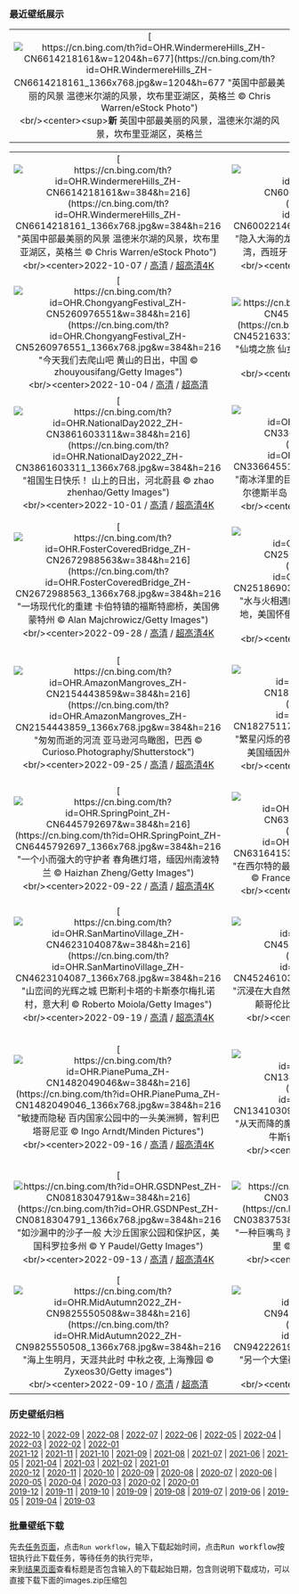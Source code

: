 ### 最近壁纸展示
||
|:---:|
|[![https://cn.bing.com/th?id=OHR.WindermereHills_ZH-CN6614218161&w=1204&h=677](https://cn.bing.com/th?id=OHR.WindermereHills_ZH-CN6614218161_1366x768.jpg&w=1204&h=677 "英国中部最美丽的风景&#10;温德米尔湖的风景，坎布里亚湖区，英格兰&#10;© Chris Warren/eStock Photo")](https://cn.bing.com/search?q=%e6%b8%a9%e5%be%b7%e7%b1%b3%e5%b0%94%e6%b9%96&form=hpcapt&mkt=zh-cn&filters=HpDate:"20221006_1600")<br/><center><sup>**新**</sup>&nbsp;英国中部最美丽的风景，温德米尔湖的风景，坎布里亚湖区，英格兰<center/>|

||||
|:---:|:---:|:---:|
|[![https://cn.bing.com/th?id=OHR.WindermereHills_ZH-CN6614218161&w=384&h=216](https://cn.bing.com/th?id=OHR.WindermereHills_ZH-CN6614218161_1366x768.jpg&w=384&h=216 "英国中部最美丽的风景&#10;温德米尔湖的风景，坎布里亚湖区，英格兰&#10;© Chris Warren/eStock Photo")](https://cn.bing.com/search?q=%e6%b8%a9%e5%be%b7%e7%b1%b3%e5%b0%94%e6%b9%96&form=hpcapt&mkt=zh-cn&filters=HpDate:"20221006_1600")<br/><center>2022-10-07 / [高清](https://cn.bing.com/th?id=OHR.WindermereHills_ZH-CN6614218161_1920x1200.jpg&w=1920&h=1200) / [超高清4K](https://cn.bing.com/th?id=OHR.WindermereHills_ZH-CN6614218161_UHD.jpg&w=3840&h=2160)<center/>|[![https://cn.bing.com/th?id=OHR.BayofBiscay_ZH-CN6002214693&w=384&h=216](https://cn.bing.com/th?id=OHR.BayofBiscay_ZH-CN6002214693_1366x768.jpg&w=384&h=216 "隐入大海的龙尾&#10;巴斯克海岸世界地质公园的比斯开湾，西班牙&#10;© Olimpio Fantuz/eStock Photo")](https://cn.bing.com/search?q=%e5%b7%b4%e6%96%af%e5%85%8b%e6%b5%b7%e5%b2%b8%e4%b8%96%e7%95%8c%e5%9c%b0%e8%b4%a8%e5%85%ac%e5%9b%ad&form=hpcapt&mkt=zh-cn&filters=HpDate:"20221005_1600")<br/><center>2022-10-06 / [高清](https://cn.bing.com/th?id=OHR.BayofBiscay_ZH-CN6002214693_1920x1200.jpg&w=1920&h=1200) / [超高清4K](https://cn.bing.com/th?id=OHR.BayofBiscay_ZH-CN6002214693_UHD.jpg&w=3840&h=2160)<center/>|[![https://cn.bing.com/th?id=OHR.FlamingoTeacher_ZH-CN5688509752&w=384&h=216](https://cn.bing.com/th?id=OHR.FlamingoTeacher_ZH-CN5688509752_1366x768.jpg&w=384&h=216 "列队！&#10;加勒比海红鹳，里奥拉加托斯自然保护区，墨西哥&#10;© Claudio Contreras/Minden Pictures")](https://cn.bing.com/search?q=%e4%b8%96%e7%95%8c%e6%95%99%e5%b8%88%e6%97%a5&form=hpcapt&mkt=zh-cn&filters=HpDate:"20221004_1600")<br/><center>2022-10-05 / [高清](https://cn.bing.com/th?id=OHR.FlamingoTeacher_ZH-CN5688509752_1920x1200.jpg&w=1920&h=1200) / [超高清4K](https://cn.bing.com/th?id=OHR.FlamingoTeacher_ZH-CN5688509752_UHD.jpg&w=3840&h=2160)<center/>|
|[![https://cn.bing.com/th?id=OHR.ChongyangFestival_ZH-CN5260976551&w=384&h=216](https://cn.bing.com/th?id=OHR.ChongyangFestival_ZH-CN5260976551_1366x768.jpg&w=384&h=216 "今天我们去爬山吧&#10;黄山的日出，中国&#10;© zhouyousifang/Getty Images")](https://cn.bing.com/search?q=%e9%bb%84%e5%b1%b1&form=hpcapt&mkt=zh-cn&filters=HpDate:"20221003_1600")<br/><center>2022-10-04 / [高清](https://cn.bing.com/th?id=OHR.ChongyangFestival_ZH-CN5260976551_1920x1200.jpg&w=1920&h=1200) / [超高清](https://cn.bing.com/th?id=OHR.ChongyangFestival_ZH-CN5260976551_UHD.jpg)<center/>|[![https://cn.bing.com/th?id=OHR.FairyGlen_ZH-CN4521633106&w=384&h=216](https://cn.bing.com/th?id=OHR.FairyGlen_ZH-CN4521633106_1366x768.jpg&w=384&h=216 "仙境之旅&#10;仙女谷，苏格兰斯凯岛&#10;© e55evu/Getty Images")](https://cn.bing.com/search?q=%e8%8b%8f%e6%a0%bc%e5%85%b0%e6%96%af%e5%87%af%e5%b2%9b&form=hpcapt&mkt=zh-cn&filters=HpDate:"20221002_1600")<br/><center>2022-10-03 / [高清](https://cn.bing.com/th?id=OHR.FairyGlen_ZH-CN4521633106_1920x1200.jpg&w=1920&h=1200) / [超高清4K](https://cn.bing.com/th?id=OHR.FairyGlen_ZH-CN4521633106_UHD.jpg&w=3840&h=2160)<center/>|[![https://cn.bing.com/th?id=OHR.LacChesserys_ZH-CN4136691056&w=384&h=216](https://cn.bing.com/th?id=OHR.LacChesserys_ZH-CN4136691056_1366x768.jpg&w=384&h=216 "切斯瑞湖&#10;倒映在湖中的勃朗峰山脉，法国霞慕尼市&#10;© Stefan Huwiler/Alamy")](https://cn.bing.com/search?q=%e5%8b%83%e6%9c%97%e5%b3%b0&form=hpcapt&mkt=zh-cn&filters=HpDate:"20221001_1600")<br/><center>2022-10-02 / [高清](https://cn.bing.com/th?id=OHR.LacChesserys_ZH-CN4136691056_1920x1200.jpg&w=1920&h=1200) / [超高清4K](https://cn.bing.com/th?id=OHR.LacChesserys_ZH-CN4136691056_UHD.jpg&w=3840&h=2160)<center/>|
|[![https://cn.bing.com/th?id=OHR.NationalDay2022_ZH-CN3861603311&w=384&h=216](https://cn.bing.com/th?id=OHR.NationalDay2022_ZH-CN3861603311_1366x768.jpg&w=384&h=216 "祖国生日快乐！&#10;山上的日出，河北蔚县&#10;© zhao zhenhao/Getty Images")](https://cn.bing.com/search?q=%e5%9b%bd%e5%ba%86%e8%8a%82&form=hpcapt&mkt=zh-cn&filters=HpDate:"20220930_1600")<br/><center>2022-10-01 / [高清](https://cn.bing.com/th?id=OHR.NationalDay2022_ZH-CN3861603311_1920x1200.jpg&w=1920&h=1200) / [超高清4K](https://cn.bing.com/th?id=OHR.NationalDay2022_ZH-CN3861603311_UHD.jpg&w=3840&h=2160)<center/>|[![https://cn.bing.com/th?id=OHR.EubalaenaAustralis_ZH-CN3366455170&w=384&h=216](https://cn.bing.com/th?id=OHR.EubalaenaAustralis_ZH-CN3366455170_1366x768.jpg&w=384&h=216 "南冰洋里的巨鲸&#10;在新湾潜水的南露脊鲸，阿根廷瓦尔德斯半岛&#10;© Gabriel Rojo/Minden Pictures")](https://cn.bing.com/search?q=%e5%8d%97%e9%9c%b2%e8%84%8a%e9%b2%b8&form=hpcapt&mkt=zh-cn&filters=HpDate:"20220929_1600")<br/><center>2022-09-30 / [高清](https://cn.bing.com/th?id=OHR.EubalaenaAustralis_ZH-CN3366455170_1920x1200.jpg&w=1920&h=1200) / [超高清4K](https://cn.bing.com/th?id=OHR.EubalaenaAustralis_ZH-CN3366455170_UHD.jpg&w=3840&h=2160)<center/>|[![https://cn.bing.com/th?id=OHR.JohnstonWater_ZH-CN3121890365&w=384&h=216](https://cn.bing.com/th?id=OHR.JohnstonWater_ZH-CN3121890365_1366x768.jpg&w=384&h=216 "落基山脉的宝石&#10;约翰斯顿峡谷，加拿大班夫国家公园&#10;© Jason Hatfield/TANDEM Stills + Motion")](https://cn.bing.com/search?q=%e5%8a%a0%e6%8b%bf%e5%a4%a7%e7%8f%ad%e5%a4%ab%e5%9b%bd%e5%ae%b6%e5%85%ac%e5%9b%ad&form=hpcapt&mkt=zh-cn&filters=HpDate:"20220928_1600")<br/><center>2022-09-29 / [高清](https://cn.bing.com/th?id=OHR.JohnstonWater_ZH-CN3121890365_1920x1200.jpg&w=1920&h=1200) / [超高清](https://cn.bing.com/th?id=OHR.JohnstonWater_ZH-CN3121890365_UHD.jpg)<center/>|
|[![https://cn.bing.com/th?id=OHR.FosterCoveredBridge_ZH-CN2672988563&w=384&h=216](https://cn.bing.com/th?id=OHR.FosterCoveredBridge_ZH-CN2672988563_1366x768.jpg&w=384&h=216 "一场现代化的重建&#10;卡伯特镇的福斯特廊桥，美国佛蒙特州&#10;© Alan Majchrowicz/Getty Images")](https://cn.bing.com/search?q=%e7%a6%8f%e6%96%af%e7%89%b9%e5%bb%8a%e6%a1%a5&form=hpcapt&mkt=zh-cn&filters=HpDate:"20220927_1600")<br/><center>2022-09-28 / [高清](https://cn.bing.com/th?id=OHR.FosterCoveredBridge_ZH-CN2672988563_1920x1200.jpg&w=1920&h=1200) / [超高清4K](https://cn.bing.com/th?id=OHR.FosterCoveredBridge_ZH-CN2672988563_UHD.jpg&w=3840&h=2160)<center/>|[![https://cn.bing.com/th?id=OHR.YellowstoneUGB_ZH-CN2518690319&w=384&h=216](https://cn.bing.com/th?id=OHR.YellowstoneUGB_ZH-CN2518690319_1366x768.jpg&w=384&h=216 "水与火相遇的地方&#10;黄石国家公园里的上间歇泉盆地，美国怀俄明州&#10;© Ray Urner/Tandem Stills + Motion")](https://cn.bing.com/search?q=%e4%b8%8a%e9%97%b4%e6%ad%87%e6%b3%89%e7%9b%86%e5%9c%b0&form=hpcapt&mkt=zh-cn&filters=HpDate:"20220926_1600")<br/><center>2022-09-27 / [高清](https://cn.bing.com/th?id=OHR.YellowstoneUGB_ZH-CN2518690319_1920x1200.jpg&w=1920&h=1200) / [超高清4K](https://cn.bing.com/th?id=OHR.YellowstoneUGB_ZH-CN2518690319_UHD.jpg&w=3840&h=2160)<center/>|[![https://cn.bing.com/th?id=OHR.SusitnaRiver_ZH-CN2317772890&w=384&h=216](https://cn.bing.com/th?id=OHR.SusitnaRiver_ZH-CN2317772890_1366x768.jpg&w=384&h=216 "令人印象深刻的时刻&#10;两头穿越苏西特纳河的驯鹿，美国阿拉斯加&#10;© Tim Plowden/Alamy")](https://cn.bing.com/search?q=%e9%a9%af%e9%b9%bf&form=hpcapt&mkt=zh-cn&filters=HpDate:"20220925_1600")<br/><center>2022-09-26 / [高清](https://cn.bing.com/th?id=OHR.SusitnaRiver_ZH-CN2317772890_1920x1200.jpg&w=1920&h=1200) / [超高清4K](https://cn.bing.com/th?id=OHR.SusitnaRiver_ZH-CN2317772890_UHD.jpg&w=3840&h=2160)<center/>|
|[![https://cn.bing.com/th?id=OHR.AmazonMangroves_ZH-CN2154443859&w=384&h=216](https://cn.bing.com/th?id=OHR.AmazonMangroves_ZH-CN2154443859_1366x768.jpg&w=384&h=216 "匆匆而逝的河流&#10;亚马逊河鸟瞰图，巴西&#10;© Curioso.Photography/Shutterstock")](https://cn.bing.com/search?q=%e4%ba%9a%e9%a9%ac%e9%80%8a%e6%b2%b3&form=hpcapt&mkt=zh-cn&filters=HpDate:"20220924_1600")<br/><center>2022-09-25 / [高清](https://cn.bing.com/th?id=OHR.AmazonMangroves_ZH-CN2154443859_1920x1200.jpg&w=1920&h=1200) / [超高清4K](https://cn.bing.com/th?id=OHR.AmazonMangroves_ZH-CN2154443859_UHD.jpg&w=3840&h=2160)<center/>|[![https://cn.bing.com/th?id=OHR.DarkSkyAcadia_ZH-CN1827511700&w=384&h=216](https://cn.bing.com/th?id=OHR.DarkSkyAcadia_ZH-CN1827511700_1366x768.jpg&w=384&h=216 "繁星闪烁的夜晚&#10;阿卡迪亚国家公园上空的银河系，美国缅因州&#10;© Harry Collins/Getty Images")](https://cn.bing.com/search?q=%e9%98%bf%e5%8d%a1%e8%bf%aa%e4%ba%9a%e5%9b%bd%e5%ae%b6%e5%85%ac%e5%9b%ad&form=hpcapt&mkt=zh-cn&filters=HpDate:"20220923_1600")<br/><center>2022-09-24 / [高清](https://cn.bing.com/th?id=OHR.DarkSkyAcadia_ZH-CN1827511700_1920x1200.jpg&w=1920&h=1200) / [超高清4K](https://cn.bing.com/th?id=OHR.DarkSkyAcadia_ZH-CN1827511700_UHD.jpg&w=3840&h=2160)<center/>|[![https://cn.bing.com/th?id=OHR.LastDollarRoad_ZH-CN1462265798&w=384&h=216](https://cn.bing.com/th?id=OHR.LastDollarRoad_ZH-CN1462265798_1366x768.jpg&w=384&h=216 "属于秋天的色彩&#10;最后一美元公路旁的白杨树，科罗拉多州特鲁莱德市附近&#10;© Grant Ordelheide/Tandem Stills + Motion")](https://cn.bing.com/search?q=%e7%a7%8b%e5%88%86&form=hpcapt&mkt=zh-cn&filters=HpDate:"20220922_1600")<br/><center>2022-09-23 / [高清](https://cn.bing.com/th?id=OHR.LastDollarRoad_ZH-CN1462265798_1920x1200.jpg&w=1920&h=1200) / [超高清4K](https://cn.bing.com/th?id=OHR.LastDollarRoad_ZH-CN1462265798_UHD.jpg&w=3840&h=2160)<center/>|
|[![https://cn.bing.com/th?id=OHR.SpringPoint_ZH-CN6445792697&w=384&h=216](https://cn.bing.com/th?id=OHR.SpringPoint_ZH-CN6445792697_1366x768.jpg&w=384&h=216 "一个小而强大的守护者&#10;春角礁灯塔，缅因州南波特兰&#10;© Haizhan Zheng/Getty Images")](https://cn.bing.com/search?q=%e7%bc%85%e5%9b%a0%e5%b7%9e%e7%81%af%e5%a1%94&form=hpcapt&mkt=zh-cn&filters=HpDate:"20220921_1600")<br/><center>2022-09-22 / [高清](https://cn.bing.com/th?id=OHR.SpringPoint_ZH-CN6445792697_1920x1200.jpg&w=1920&h=1200) / [超高清4K](https://cn.bing.com/th?id=OHR.SpringPoint_ZH-CN6445792697_UHD.jpg&w=3840&h=2160)<center/>|[![https://cn.bing.com/th?id=OHR.SyltNordseeHoernum_ZH-CN6316415332&w=384&h=216](https://cn.bing.com/th?id=OHR.SyltNordseeHoernum_ZH-CN6316415332_1366x768.jpg&w=384&h=216 "在西尔特的最南端&#10;赫努姆的茅草屋顶, 德国叙尔特岛&#10;© Francesco Carovillano/eStock Photo")](https://cn.bing.com/search?q=H%c3%b6rnum+(Sylt)&form=hpcapt&mkt=zh-cn&filters=HpDate:"20220920_1600")<br/><center>2022-09-21 / [高清](https://cn.bing.com/th?id=OHR.SyltNordseeHoernum_ZH-CN6316415332_1920x1200.jpg&w=1920&h=1200) / [超高清4K](https://cn.bing.com/th?id=OHR.SyltNordseeHoernum_ZH-CN6316415332_UHD.jpg&w=3840&h=2160)<center/>|[![https://cn.bing.com/th?id=OHR.SitkaOtters_ZH-CN4715326633&w=384&h=216](https://cn.bing.com/th?id=OHR.SitkaOtters_ZH-CN4715326633_1366x768.jpg&w=384&h=216 "海上泰迪熊&#10;阿拉斯加州锡特卡海峡的海獭，美国&#10;© Robert Harding/Offset/Shutterstock")](https://cn.bing.com/search?q=%e6%b5%b7%e7%8d%ad&form=hpcapt&mkt=zh-cn&filters=HpDate:"20220919_1600")<br/><center>2022-09-20 / [高清](https://cn.bing.com/th?id=OHR.SitkaOtters_ZH-CN4715326633_1920x1200.jpg&w=1920&h=1200) / [超高清4K](https://cn.bing.com/th?id=OHR.SitkaOtters_ZH-CN4715326633_UHD.jpg&w=3840&h=2160)<center/>|
|[![https://cn.bing.com/th?id=OHR.SanMartinoVillage_ZH-CN4623104087&w=384&h=216](https://cn.bing.com/th?id=OHR.SanMartinoVillage_ZH-CN4623104087_1366x768.jpg&w=384&h=216 "山峦间的光辉之城&#10;巴斯利卡塔的卡斯泰尔梅扎诺村，意大利&#10;© Roberto Moiola/Getty Images")](https://cn.bing.com/search?q=%e5%b7%b4%e6%96%af%e5%88%a9%e5%8d%a1%e5%a1%94&form=hpcapt&mkt=zh-cn&filters=HpDate:"20220918_1600")<br/><center>2022-09-19 / [高清](https://cn.bing.com/th?id=OHR.SanMartinoVillage_ZH-CN4623104087_1920x1200.jpg&w=1920&h=1200) / [超高清4K](https://cn.bing.com/th?id=OHR.SanMartinoVillage_ZH-CN4623104087_UHD.jpg&w=3840&h=2160)<center/>|[![https://cn.bing.com/th?id=OHR.EmeraldYoho_ZH-CN4524610330&w=384&h=216](https://cn.bing.com/th?id=OHR.EmeraldYoho_ZH-CN4524610330_1366x768.jpg&w=384&h=216 "沉浸在大自然中&#10;幽鹤国家公园的翡翠湖, 加拿大不列颠哥伦比亚省&#10;© Cavan Images/Offset")](https://cn.bing.com/search?q=%e5%b9%bd%e9%b9%a4%e5%9b%bd%e5%ae%b6%e5%85%ac%e5%9b%ad&form=hpcapt&mkt=zh-cn&filters=HpDate:"20220917_1600")<br/><center>2022-09-18 / [高清](https://cn.bing.com/th?id=OHR.EmeraldYoho_ZH-CN4524610330_1920x1200.jpg&w=1920&h=1200) / [超高清](https://cn.bing.com/th?id=OHR.EmeraldYoho_ZH-CN4524610330_UHD.jpg)<center/>|[![https://cn.bing.com/th?id=OHR.BlackpoolBeach_ZH-CN2646268897&w=384&h=216](https://cn.bing.com/th?id=OHR.BlackpoolBeach_ZH-CN2646268897_1366x768.jpg&w=384&h=216 "布莱克浦的灯光太棒了&#10;布莱克浦塔和中央码头，英国兰开夏郡&#10;© Bailey-Cooper Photography/Alamy")](https://cn.bing.com/search?q=%e8%8b%b1%e5%9b%bd%e5%b8%83%e8%8e%b1%e5%85%8b%e6%b5%a6&form=hpcapt&mkt=zh-cn&filters=HpDate:"20220916_1600")<br/><center>2022-09-17 / [高清](https://cn.bing.com/th?id=OHR.BlackpoolBeach_ZH-CN2646268897_1920x1200.jpg&w=1920&h=1200) / [超高清4K](https://cn.bing.com/th?id=OHR.BlackpoolBeach_ZH-CN2646268897_UHD.jpg&w=3840&h=2160)<center/>|
|[![https://cn.bing.com/th?id=OHR.PianePuma_ZH-CN1482049046&w=384&h=216](https://cn.bing.com/th?id=OHR.PianePuma_ZH-CN1482049046_1366x768.jpg&w=384&h=216 "敏捷而隐秘&#10;百内国家公园中的一头美洲狮，智利巴塔哥尼亚&#10;© Ingo Arndt/Minden Pictures")](https://cn.bing.com/search?q=%e7%be%8e%e6%b4%b2%e7%8b%ae&FORM=hpcapt&mkt=zh-cn&filters=HpDate:"20220915_1600")<br/><center>2022-09-16 / [高清](https://cn.bing.com/th?id=OHR.PianePuma_ZH-CN1482049046_1920x1200.jpg&w=1920&h=1200) / [超高清4K](https://cn.bing.com/th?id=OHR.PianePuma_ZH-CN1482049046_UHD.jpg&w=3840&h=2160)<center/>|[![https://cn.bing.com/th?id=OHR.PyreneesPark_ZH-CN1341030921&w=384&h=216](https://cn.bing.com/th?id=OHR.PyreneesPark_ZH-CN1341030921_1366x768.jpg&w=384&h=216 "从天而降的魔法&#10;罗兰豁口上空的银河，法国上比利牛斯省&#10;© SPANI Arnaud/Alamy")](https://cn.bing.com/search?q=%e6%af%94%e5%88%a9%e7%89%9b%e6%96%af%e5%b1%b1&form=hpcapt&mkt=zh-cn&filters=HpDate:"20220914_1600")<br/><center>2022-09-15 / [高清](https://cn.bing.com/th?id=OHR.PyreneesPark_ZH-CN1341030921_1920x1200.jpg&w=1920&h=1200) / [超高清](https://cn.bing.com/th?id=OHR.PyreneesPark_ZH-CN1341030921_UHD.jpg)<center/>|[![https://cn.bing.com/th?id=OHR.MarbleCanyon_ZH-CN1066862981&w=384&h=216](https://cn.bing.com/th?id=OHR.MarbleCanyon_ZH-CN1066862981_1366x768.jpg&w=384&h=216 "横跨峡谷裂缝的两座桥&#10;大理石峡谷中横跨科罗拉多河的纳瓦霍桥，美国亚利桑那州北部 &#10;© trekandshoot/Alamy")](https://cn.bing.com/search?q=%e5%a4%a7%e7%90%86%e7%9f%b3%e5%b3%a1%e8%b0%b7&form=hpcapt&mkt=zh-cn&filters=HpDate:"20220913_1600")<br/><center>2022-09-14 / [高清](https://cn.bing.com/th?id=OHR.MarbleCanyon_ZH-CN1066862981_1920x1200.jpg&w=1920&h=1200) / [超高清4K](https://cn.bing.com/th?id=OHR.MarbleCanyon_ZH-CN1066862981_UHD.jpg&w=3840&h=2160)<center/>|
|[![https://cn.bing.com/th?id=OHR.GSDNPest_ZH-CN0818304791&w=384&h=216](https://cn.bing.com/th?id=OHR.GSDNPest_ZH-CN0818304791_1366x768.jpg&w=384&h=216 "如沙漏中的沙子一般&#10;大沙丘国家公园和保护区，美国科罗拉多州&#10;© Y Paudel/Getty Images")](https://cn.bing.com/search?q=%e5%a4%a7%e6%b2%99%e4%b8%98%e5%9b%bd%e5%ae%b6%e5%85%ac%e5%9b%ad&form=hpcapt&mkt=zh-cn&filters=HpDate:"20220912_1600")<br/><center>2022-09-13 / [高清](https://cn.bing.com/th?id=OHR.GSDNPest_ZH-CN0818304791_1920x1200.jpg&w=1920&h=1200) / [超高清4K](https://cn.bing.com/th?id=OHR.GSDNPest_ZH-CN0818304791_UHD.jpg&w=3840&h=2160)<center/>|[![https://cn.bing.com/th?id=OHR.Aracari_ZH-CN0383753817&w=384&h=216](https://cn.bing.com/th?id=OHR.Aracari_ZH-CN0383753817_1366x768.jpg&w=384&h=216 "一种巨嘴鸟&#10;栗耳簇舌巨嘴鸟，巴西潘塔纳尔保护区里&#10;© Ana Gram/Shutterstock")](https://cn.bing.com/search?q=%e6%a0%97%e8%80%b3%e7%b0%87%e8%88%8c%e5%b7%a8%e5%98%b4%e9%b8%9f&form=hpcapt&mkt=zh-cn&filters=HpDate:"20220911_1600")<br/><center>2022-09-12 / [高清](https://cn.bing.com/th?id=OHR.Aracari_ZH-CN0383753817_1920x1200.jpg&w=1920&h=1200) / [超高清](https://cn.bing.com/th?id=OHR.Aracari_ZH-CN0383753817_UHD.jpg)<center/>|[![https://cn.bing.com/th?id=OHR.KeralaIndia_ZH-CN0125201857&w=384&h=216](https://cn.bing.com/th?id=OHR.KeralaIndia_ZH-CN0125201857_1366x768.jpg&w=384&h=216 "椰林国&#10;在喀拉拉邦河流中行驶的一艘小船，印度&#10;© Shutterstock")](https://cn.bing.com/search?q=%e5%8d%b0%e5%ba%a6%e5%96%80%e6%8b%89%e6%8b%89%e9%82%a6&form=hpcapt&mkt=zh-cn&filters=HpDate:"20220910_1600")<br/><center>2022-09-11 / [高清](https://cn.bing.com/th?id=OHR.KeralaIndia_ZH-CN0125201857_1920x1200.jpg&w=1920&h=1200) / [超高清4K](https://cn.bing.com/th?id=OHR.KeralaIndia_ZH-CN0125201857_UHD.jpg&w=3840&h=2160)<center/>|
|[![https://cn.bing.com/th?id=OHR.MidAutumn2022_ZH-CN9825550508&w=384&h=216](https://cn.bing.com/th?id=OHR.MidAutumn2022_ZH-CN9825550508_1366x768.jpg&w=384&h=216 "海上生明月，天涯共此时&#10;中秋之夜, 上海豫园&#10;© Zyxeos30/Getty images")](https://cn.bing.com/search?q=%e4%b8%ad%e7%a7%8b%e8%8a%82&form=hpcapt&mkt=zh-cn&filters=HpDate:"20220909_1600")<br/><center>2022-09-10 / [高清](https://cn.bing.com/th?id=OHR.MidAutumn2022_ZH-CN9825550508_1920x1200.jpg&w=1920&h=1200) / [超高清](https://cn.bing.com/th?id=OHR.MidAutumn2022_ZH-CN9825550508_UHD.jpg)<center/>|[![https://cn.bing.com/th?id=OHR.BHNMBelize_ZH-CN9422261941&w=384&h=216](https://cn.bing.com/th?id=OHR.BHNMBelize_ZH-CN9422261941_1366x768.jpg&w=384&h=216 "另一个大堡礁&#10;伯利兹堡礁保护区, 伯利兹&#10;© Tom Till/Alamy")](https://cn.bing.com/search?q=%e4%bc%af%e5%88%a9%e5%85%b9%e5%a0%a1%e7%a4%81%e4%bf%9d%e6%8a%a4%e5%8c%ba&FORM=hpcapt&mkt=zh-cn&filters=HpDate:"20220908_1600")<br/><center>2022-09-09 / [高清](https://cn.bing.com/th?id=OHR.BHNMBelize_ZH-CN9422261941_1920x1200.jpg&w=1920&h=1200) / [超高清4K](https://cn.bing.com/th?id=OHR.BHNMBelize_ZH-CN9422261941_UHD.jpg&w=3840&h=2160)<center/>|[![https://cn.bing.com/th?id=OHR.CircumnavigationAnni_ZH-CN6835512993&w=384&h=216](https://cn.bing.com/th?id=OHR.CircumnavigationAnni_ZH-CN6835512993_1366x768.jpg&w=384&h=216 "500年前，是谁回到了这座城市？&#10;从塞维利亚的都市阳伞俯瞰城市，西班牙&#10;© LucVi/Shutterstock")](https://cn.bing.com/search?q=%e5%a1%9e%e7%bb%b4%e5%88%a9%e4%ba%9a&form=hpcapt&mkt=zh-cn&filters=HpDate:"20220907_1600")<br/><center>2022-09-08 / [高清](https://cn.bing.com/th?id=OHR.CircumnavigationAnni_ZH-CN6835512993_1920x1200.jpg&w=1920&h=1200) / [超高清4K](https://cn.bing.com/th?id=OHR.CircumnavigationAnni_ZH-CN6835512993_UHD.jpg&w=3840&h=2160)<center/>|


### 历史壁纸归档
[2022-10](views/2022/2022-10.md) | [2022-09](views/2022/2022-09.md) | [2022-08](views/2022/2022-08.md) | [2022-07](views/2022/2022-07.md) | [2022-06](views/2022/2022-06.md) | [2022-05](views/2022/2022-05.md) | [2022-04](views/2022/2022-04.md) | [2022-03](views/2022/2022-03.md) | [2022-02](views/2022/2022-02.md) | [2022-01](views/2022/2022-01.md)  
[2021-12](views/2021/2021-12.md) | [2021-11](views/2021/2021-11.md) | [2021-10](views/2021/2021-10.md) | [2021-09](views/2021/2021-09.md) | [2021-08](views/2021/2021-08.md) | [2021-07](views/2021/2021-07.md) | [2021-06](views/2021/2021-06.md) | [2021-05](views/2021/2021-05.md) | [2021-04](views/2021/2021-04.md) | [2021-03](views/2021/2021-03.md) | [2021-02](views/2021/2021-02.md) | [2021-01](views/2021/2021-01.md)  
[2020-12](views/2020/2020-12.md) | [2020-11](views/2020/2020-11.md) | [2020-10](views/2020/2020-10.md) | [2020-09](views/2020/2020-09.md) | [2020-08](views/2020/2020-08.md) | [2020-07](views/2020/2020-07.md) | [2020-06](views/2020/2020-06.md) | [2020-05](views/2020/2020-05.md) | [2020-04](views/2020/2020-04.md) | [2020-03](views/2020/2020-03.md) | [2020-02](views/2020/2020-02.md) | [2020-01](views/2020/2020-01.md)  
[2019-12](views/2019/2019-12.md) | [2019-11](views/2019/2019-11.md) | [2019-10](views/2019/2019-10.md) | [2019-09](views/2019/2019-09.md) | [2019-08](views/2019/2019-08.md) | [2019-07](views/2019/2019-07.md) | [2019-06](views/2019/2019-06.md) | [2019-05](views/2019/2019-05.md) | [2019-04](views/2019/2019-04.md) | [2019-03](views/2019/2019-03.md)


### 批量壁纸下载
先去[任务页面](https://github.com/wefashe/image-save/actions/workflows/mydown.yml)，点击`Run workflow`，输入下载起始时间，点击<kbd>Run workflow</kbd>按钮执行此下载任务，等待任务的执行完毕，  
来到[结果页面](https://github.com/wefashe/image-save/releases/tag/down_zip_tag)查看标题是否包含输入的下载起始日期，包含则说明下载成功，可以直接下载下面的images.zip压缩包  
